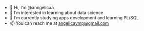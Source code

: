 - 👋 Hi, I’m @anngelicaa
- 👀 I’m interested in learning about data science
- 🌱 I’m currently studying apps development and learning PL/SQL
- 📫 You can reach me at angelicavmp@gmail.com

<!---
anngelicaa/anngelicaa is a ✨ special ✨ repository because its `README.md` (this file) appears on your GitHub profile.
You can click the Preview link to take a look at your changes.
--->
